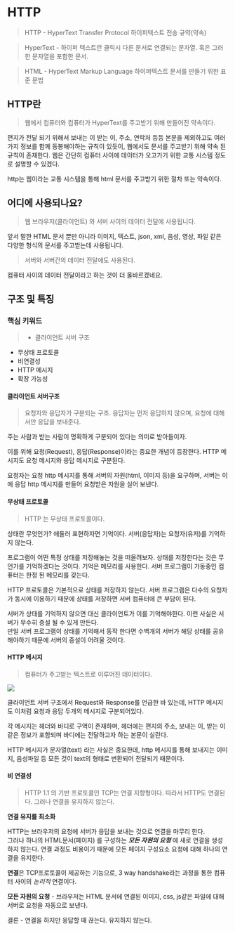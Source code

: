 # HTTP
>HTTP - HyperText Transfer Protocol
하이퍼텍스트 전송 규약(약속)

>HyperText - 하이퍼 텍스트란 클릭시 다른 문서로 연결되는 문자열. 혹은 그러한 문자열을 포함한 문서. 

> HTML - HyperText Markup Language  하이퍼텍스트 문서를 만들기 위한 표준 문법

## HTTP란

>웹에서 컴퓨터와 컴퓨터가 HyperText를 주고받기 위해 만들어진 약속이다.

편지가 전달 되기 위해서 보내는 이 받는 이, 주소, 연락처 등등 본문을 제외하고도 여러가지 정보를 함께 동봉해야하는 규칙이 있듯이, 웹에서도 문서를 주고받기 위해 약속 된 규칙이 존재한다.
웹은 간단히 컴퓨터 사이에 데이터가 오고가기 위한 교통 시스템 정도로 설명할 수 있겠다.

http는 웹이라는 교통 시스템을 통해 html 문서를 주고받기 위한 절차 또는 약속이다.

## 어디에 사용되나요?

> 웹 브라우저(클라이언트) 와 서버 사이의 데이터 전달에 사용됩니다.

앞서 말한 HTML 문서 뿐만 아니라 이미지, 텍스트, json, xml, 음성, 영상, 파일 같은 다양한 형식의 문서를 주고받는데 사용됩니다. 

>서버와 서버간의 데이터 전달에도 사용된다.

컴퓨터 사이의 데이터 전달이라고 하는 것이 더 올바르겠네요.

## 구조 및 특징
### 핵심 키워드
>- 클라이언트 서버 구조
- 무상태 프로토콜
- 비연결성
- HTTP 메시지
- 확장 가능성

#### 클라이언트 서버구조
>요청자와 응답자가 구분되는 구조. 응답자는 먼저 응답하지 않으며, 요청에 대해서만 응답을 보내준다.

주는 사람과 받는 사람이 명확하게 구분되어 있다는 의미로 받아들이자.

이를 위해 요청(Request), 응답(Response)이라는 중요한 개념이 등장한다. HTTP 메시지도 요청 메시지와 응답 메시지로 구분된다.

요청자는 요청 http 메시지를 통해 서버의 자원(html, 이미지 등)을 요구하며, 서버는 이에 응답 http 메시지를 만들어 요청받은 자원을 실어 보낸다.

#### 무상태 프로토콜
>HTTP 는 무상태 프로토콜이다.

상태란 무엇인가? 애둘러 표현하자면 기억이다. 서버(응답자)는 요청자(유저)를  기억하지 않는다.

프로그램이 어떤 특정 상태를 저장해놓는 것을 떠올려보자. 상태를 저장한다는 것은 무언가를 기억하겠다는 것이다. 기억은 메모리를 사용한다. 서버 프로그램이 가동중인 컴퓨터는 한정 된 메모리를 갖는다.

HTTP 프로토콜은 기본적으로 상태를 저장하지 않는다. 서버 프로그램은 다수의 요청자가 동시에 이용하기 때문에 상태를 저장하면 서버 컴퓨터에 큰 부담이 된다.

서버가 상태를 기억하지 않으면 대신 클라이언트가 이를 기억해야한다. 이런 사실은 서버가 무수히 증설 될 수 있게 만든다.  
만일 서버 프로그램이 상태를 기억해서 동작 한다면 수백개의 서버가 해당 상태를 공유 해야하기 때문에 서버의 증설이 어려울 것이다.

#### HTTP 메시지
>컴퓨터가 주고받는 텍스트로 이루어진 데이터이다.

![](https://velog.velcdn.com/images/mulgoms2/post/8c02e672-3cb4-4953-80b9-7e1aba3d5a68/image.png)

클라이언트 서버 구조에서 Request와 Response를 언급한 바 있는데, HTTP 메시지도 이처럼 요청과 응답  두개의 메시지로 구분되어있다.

각 메시지는 헤더와 바디로 구역이 존재하며, 헤더에는 편지의 주소, 보내는 이, 받는 이 같은 정보가 포함되며 바디에는 전달하고자 하는 본문이 실린다.

HTTP 메시지가 문자열(text) 라는 사실은 중요한데, http 메시지를 통해 보내지는 이미지, 음성파일 등 모든 것이 text의 형태로 변환되어 전달되기 때문이다.

#### 비 연결성
>HTTP 1.1 의 기반 프로토콜인 TCP는 연결 지향형이다. 따라서 HTTP도 연결된다. 그러나 연결을 유지하지 않는다.

**연결 유지를 최소화**  

HTTP는 브라우저의 요청에 서버가 응답을 보내는 것으로 연결을 마무리 한다.   
그러나 하나의 HTML문서(페이지) 를 구성하는 **_모든 자원의 요청_** 에 새로 연결을 생성하지 않는다. 연결 과정도 비용이기 때문에 모든 페이지 구성요소 요청에 대해 하나의 연결을 유지한다.

**연결**은 TCP프로토콜이 제공하는 기능으로, 3 way handshake라는 과정을 통한 컴퓨터 사이의 _논리적_ 연결이다.

**모든 자원의 요청** - 브라우저는 HTML 문서에 연결된 이미지, css, js같은 파일에 대해 서버로 요청을 자동으로 보낸다.

결론 - 연결을 하지만 응답할 때 끊는다. 유지하지 않는다.

